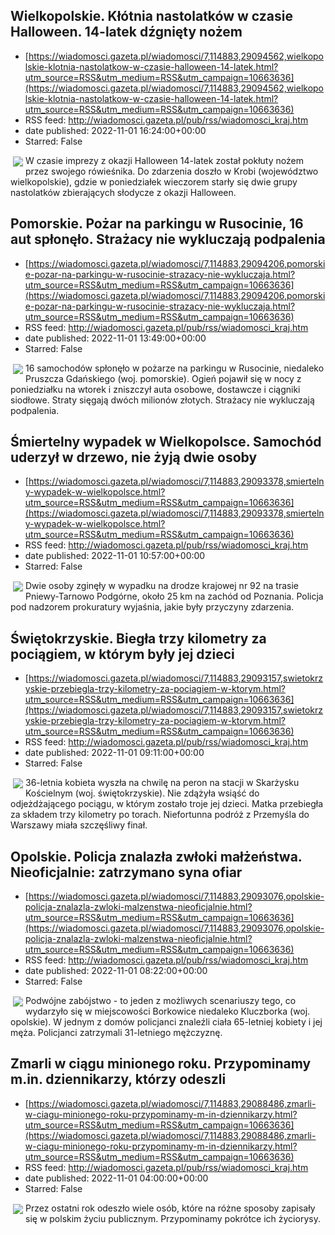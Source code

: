 ## Wielkopolskie. Kłótnia nastolatków w czasie Halloween. 14-latek dźgnięty nożem
 - [https://wiadomosci.gazeta.pl/wiadomosci/7,114883,29094562,wielkopolskie-klotnia-nastolatkow-w-czasie-halloween-14-latek.html?utm_source=RSS&utm_medium=RSS&utm_campaign=10663636](https://wiadomosci.gazeta.pl/wiadomosci/7,114883,29094562,wielkopolskie-klotnia-nastolatkow-w-czasie-halloween-14-latek.html?utm_source=RSS&utm_medium=RSS&utm_campaign=10663636)
 - RSS feed: http://wiadomosci.gazeta.pl/pub/rss/wiadomosci_kraj.htm
 - date published: 2022-11-01 16:24:00+00:00
 - Starred: False

<img align="left" hspace="4" src="https://bi.im-g.pl/im/a4/bf/1b/z29094564M,Krobia--Poklocili-sie-nastolatkowie-zbierajacy-slo.jpg" vspace="2" />W czasie imprezy z okazji Halloween 14-latek został pokłuty nożem przez swojego rówieśnika. Do zdarzenia doszło w Krobi (województwo wielkopolskie), gdzie w poniedziałek wieczorem starły się dwie grupy nastolatków zbierających słodycze z okazji Halloween.

## Pomorskie. Pożar na parkingu w Rusocinie, 16 aut spłonęło. Strażacy nie wykluczają podpalenia
 - [https://wiadomosci.gazeta.pl/wiadomosci/7,114883,29094206,pomorskie-pozar-na-parkingu-w-rusocinie-strazacy-nie-wykluczaja.html?utm_source=RSS&utm_medium=RSS&utm_campaign=10663636](https://wiadomosci.gazeta.pl/wiadomosci/7,114883,29094206,pomorskie-pozar-na-parkingu-w-rusocinie-strazacy-nie-wykluczaja.html?utm_source=RSS&utm_medium=RSS&utm_campaign=10663636)
 - RSS feed: http://wiadomosci.gazeta.pl/pub/rss/wiadomosci_kraj.htm
 - date published: 2022-11-01 13:49:00+00:00
 - Starred: False

<img align="left" hspace="4" src="https://bi.im-g.pl/im/4e/bf/1b/z29094222M,Pomorskie--Pozar-na-parkingu-w-Rusocinie--Strazacy.jpg" vspace="2" />16 samochodów spłonęło w pożarze na parkingu w Rusocinie, niedaleko Pruszcza Gdańskiego (woj. pomorskie). Ogień pojawił się w nocy z poniedziałku na wtorek i zniszczył auta osobowe, dostawcze i ciągniki siodłowe. Straty sięgają dwóch milionów złotych. Strażacy nie wykluczają podpalenia.

## Śmiertelny wypadek w Wielkopolsce. Samochód uderzył w drzewo, nie żyją dwie osoby
 - [https://wiadomosci.gazeta.pl/wiadomosci/7,114883,29093378,smiertelny-wypadek-w-wielkopolsce.html?utm_source=RSS&utm_medium=RSS&utm_campaign=10663636](https://wiadomosci.gazeta.pl/wiadomosci/7,114883,29093378,smiertelny-wypadek-w-wielkopolsce.html?utm_source=RSS&utm_medium=RSS&utm_campaign=10663636)
 - RSS feed: http://wiadomosci.gazeta.pl/pub/rss/wiadomosci_kraj.htm
 - date published: 2022-11-01 10:57:00+00:00
 - Starred: False

<img align="left" hspace="4" src="https://bi.im-g.pl/im/1e/be/1b/z29093406M,Wielkopolskie--Smiertelny-wypadek-na-drodze-krajow.jpg" vspace="2" />Dwie osoby zginęły w wypadku na drodze krajowej nr 92 na trasie Pniewy-Tarnowo Podgórne, około 25 km na zachód od Poznania. Policja pod nadzorem prokuratury wyjaśnia, jakie były przyczyny zdarzenia.

## Świętokrzyskie. Biegła trzy kilometry za pociągiem, w którym były jej dzieci
 - [https://wiadomosci.gazeta.pl/wiadomosci/7,114883,29093157,swietokrzyskie-przebiegla-trzy-kilometry-za-pociagiem-w-ktorym.html?utm_source=RSS&utm_medium=RSS&utm_campaign=10663636](https://wiadomosci.gazeta.pl/wiadomosci/7,114883,29093157,swietokrzyskie-przebiegla-trzy-kilometry-za-pociagiem-w-ktorym.html?utm_source=RSS&utm_medium=RSS&utm_campaign=10663636)
 - RSS feed: http://wiadomosci.gazeta.pl/pub/rss/wiadomosci_kraj.htm
 - date published: 2022-11-01 09:11:00+00:00
 - Starred: False

<img align="left" hspace="4" src="https://bi.im-g.pl/im/87/ab/1b/z29014663M,Pociag-Kolei-Wielkopolskich--Ilustracyjne.jpg" vspace="2" />36-letnia kobieta wyszła na chwilę na peron na stacji w Skarżysku Kościelnym (woj. świętokrzyskie). Nie zdążyła wsiąść do odjeżdżającego pociągu, w którym zostało troje jej dzieci. Matka przebiegła za składem trzy kilometry po torach. Niefortunna podróż z Przemyśla do Warszawy miała szczęśliwy finał.

## Opolskie. Policja znalazła zwłoki małżeństwa. Nieoficjalnie: zatrzymano syna ofiar
 - [https://wiadomosci.gazeta.pl/wiadomosci/7,114883,29093076,opolskie-policja-znalazla-zwloki-malzenstwa-nieoficjalnie.html?utm_source=RSS&utm_medium=RSS&utm_campaign=10663636](https://wiadomosci.gazeta.pl/wiadomosci/7,114883,29093076,opolskie-policja-znalazla-zwloki-malzenstwa-nieoficjalnie.html?utm_source=RSS&utm_medium=RSS&utm_campaign=10663636)
 - RSS feed: http://wiadomosci.gazeta.pl/pub/rss/wiadomosci_kraj.htm
 - date published: 2022-11-01 08:22:00+00:00
 - Starred: False

<img align="left" hspace="4" src="https://bi.im-g.pl/im/08/be/1b/z29093128M,Borkowice--W-jednym-z-domow-znaleziono-zwloki-malz.jpg" vspace="2" />Podwójne zabójstwo - to jeden z możliwych scenariuszy tego, co wydarzyło się w miejscowości Borkowice niedaleko Kluczborka (woj. opolskie). W jednym z domów policjanci znaleźli ciała 65-letniej kobiety i jej męża. Policjanci zatrzymali 31-letniego mężczyznę.

## Zmarli w ciągu minionego roku. Przypominamy m.in. dziennikarzy, którzy odeszli
 - [https://wiadomosci.gazeta.pl/wiadomosci/7,114883,29088486,zmarli-w-ciagu-minionego-roku-przypominamy-m-in-dziennikarzy.html?utm_source=RSS&utm_medium=RSS&utm_campaign=10663636](https://wiadomosci.gazeta.pl/wiadomosci/7,114883,29088486,zmarli-w-ciagu-minionego-roku-przypominamy-m-in-dziennikarzy.html?utm_source=RSS&utm_medium=RSS&utm_campaign=10663636)
 - RSS feed: http://wiadomosci.gazeta.pl/pub/rss/wiadomosci_kraj.htm
 - date published: 2022-11-01 04:00:00+00:00
 - Starred: False

<img align="left" hspace="4" src="https://bi.im-g.pl/im/69/87/1a/z27818345M,Kamil-Durczok.jpg" vspace="2" />Przez ostatni rok odeszło wiele osób, które na różne sposoby zapisały się w polskim życiu publicznym. Przypominamy pokrótce ich życiorysy.
